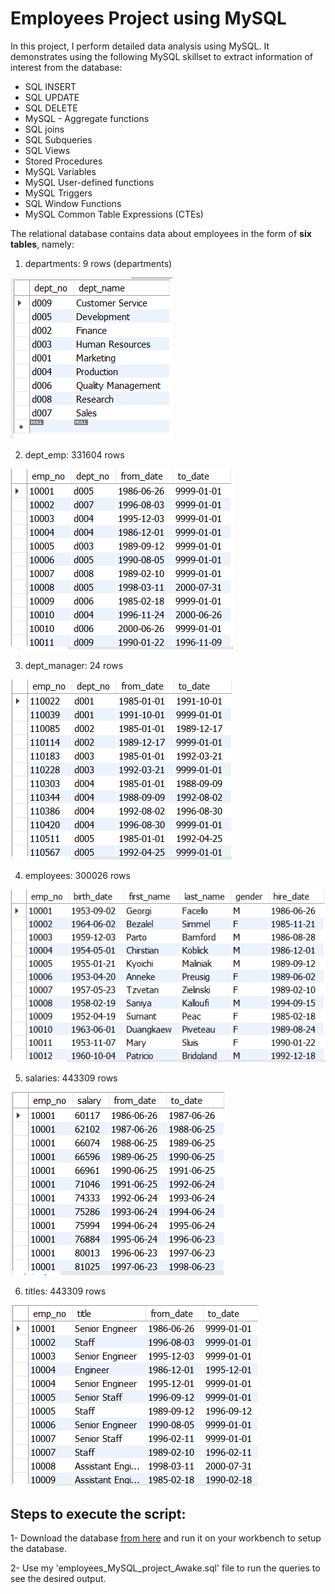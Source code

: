 # Employees Project using MySQL

In this project, I perform detailed data analysis using MySQL. It demonstrates using the following MySQL skillset to extract information of interest from the database: 

* SQL INSERT
* SQL UPDATE
* SQL DELETE
* MySQL - Aggregate functions
* SQL joins
* SQL Subqueries
* SQL Views
* Stored Procedures
* MySQL Variables
* MySQL User-defined functions
* MySQL Triggers
* SQL Window Functions
* MySQL Common Table Expressions (CTEs)

The relational database contains data about employees in the form of **six tables**, namely:

1) departments: 9 rows (departments)
    
  ![departments](https://github.com/awakekho/Employees_projects-MySQL-/blob/fc4b8b34af54d7232585847ebf70779d7ad4ec6e/table_departments.png)

2) dept_emp: 331604 rows

  ![dept_emp](https://github.com/awakekho/Employees_projects-MySQL-/blob/fc4b8b34af54d7232585847ebf70779d7ad4ec6e/table_dept_emp.png)
  
3) dept_manager: 24 rows

![dept_manager](https://github.com/awakekho/Employees_projects-MySQL-/blob/fc4b8b34af54d7232585847ebf70779d7ad4ec6e/table_dept_manager.png)

4) employees: 300026 rows

![employees](https://github.com/awakekho/Employees_projects-MySQL-/blob/fc4b8b34af54d7232585847ebf70779d7ad4ec6e/table_employees.png)

5) salaries: 443309 rows

![salaries](https://github.com/awakekho/Employees_projects-MySQL-/blob/fc4b8b34af54d7232585847ebf70779d7ad4ec6e/table_salaries.png)

6) titles: 443309 rows

![titles](https://github.com/awakekho/Employees_projects-MySQL-/blob/fc4b8b34af54d7232585847ebf70779d7ad4ec6e/table_titles.png)

## Steps to execute the script:

1-	Download the database [from here](https://drive.google.com/file/d/1rM6VNWMtNDbJrGHl_xBkYG7pN3fyLamD/view?usp=sharing) and run it on your workbench to setup the database.

2-	Use my 'employees_MySQL_project_Awake.sql' file to run the queries to see the desired output. 
